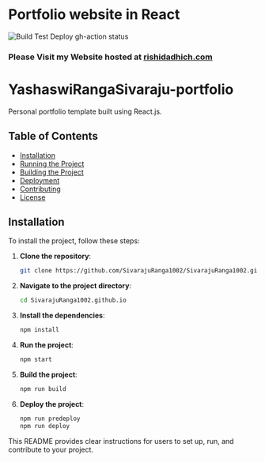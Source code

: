 # Portfolio website in React

![Build Test Deploy gh-action status](https://github.com/smartgeek27/smartgeek27.github.io/actions/workflows/build-test-deploy.yml/badge.svg?event=push)

### Please Visit my Website hosted at [rishidadhich.com](https://rishidadhich.com)


# YashaswiRangaSivaraju-portfolio

Personal portfolio template built using React.js.

## Table of Contents

- [Installation](#installation)
- [Running the Project](#running-the-project)
- [Building the Project](#building-the-project)
- [Deployment](#deployment)
- [Contributing](#contributing)
- [License](#license)

## Installation

To install the project, follow these steps:

1. **Clone the repository**:

    ```bash
    git clone https://github.com/SivarajuRanga1002/SivarajuRanga1002.github.io.git
    ```

2. **Navigate to the project directory**:

    ```bash
    cd SivarajuRanga1002.github.io
    ```

3. **Install the dependencies**:

    ```bash
    npm install
    ```


4. **Run the project**:
    ```bash
    npm start
    ```

5. **Build the project**:
    ```bash
    npm run build
    ```

6. **Deploy the project**:
    ```bash
    npm run predeploy
    npm run deploy
    ```

This README provides clear instructions for users to set up, run, and contribute to your project.
